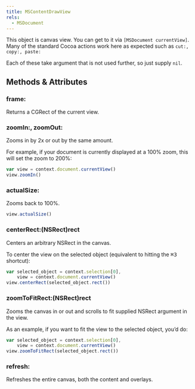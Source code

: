 ```yaml
---
title: MSContentDrawView
rels:
  - MSDocument
---
```




This object is canvas view. You can get to it via `[MSDocument currentView]`.
Many of the standard Cocoa actions work here as expected such as `cut:, copy:, paste:`

Each of these take argument that is not used further, so just supply `nil`.

## Methods & Attributes

### frame:

Returns a CGRect of the current view.

### zoomIn:, zoomOut:

Zooms in by 2x or out by the same amount.

For example, if your document is currently displayed at a 100% zoom, this will set the zoom to 200%:

```javascript
var view = context.document.currentView()
view.zoomIn()
```

### actualSize:

Zooms back to 100%.

```javascript
view.actualSize()
```

### centerRect:(NSRect)rect

Centers an arbitrary NSRect in the canvas.

To center the view on the selected object (equivalent to hitting the <kbd>⌘3</kbd> shortcut):

```javascript
var selected_object = context.selection[0],
    view = context.document.currentView()
view.centerRect(selected_object.rect())
```

### zoomToFitRect:(NSRect)rect

Zooms the canvas in or out and scrolls to fit supplied NSRect argument in the view.

As an example, if you want to fit the view to the selected object, you’d do:

```javascript
var selected_object = context.selection[0],
    view = context.document.currentView()
view.zoomToFitRect(selected_object.rect())
```

### refresh:

Refreshes the entire canvas, both the content and overlays.

